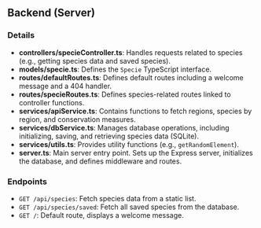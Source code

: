## Backend (Server)


### Details

- **controllers/specieController.ts**: Handles requests related to species (e.g., getting species data and saved species).
- **models/specie.ts**: Defines the `Specie` TypeScript interface.
- **routes/defaultRoutes.ts**: Defines default routes including a welcome message and a 404 handler.
- **routes/specieRoutes.ts**: Defines species-related routes linked to controller functions.
- **services/apiService.ts**: Contains functions to fetch regions, species by region, and conservation measures.
- **services/dbService.ts**: Manages database operations, including initializing, saving, and retrieving species data (SQLite).
- **services/utils.ts**: Provides utility functions (e.g., `getRandomElement`).
- **server.ts**: Main server entry point. Sets up the Express server, initializes the database, and defines middleware and routes.

### Endpoints

- `GET /api/species`: Fetch species data from a static list.
- `GET /api/species/saved`: Fetch all saved species from the database.
- `GET /`: Default route, displays a welcome message.